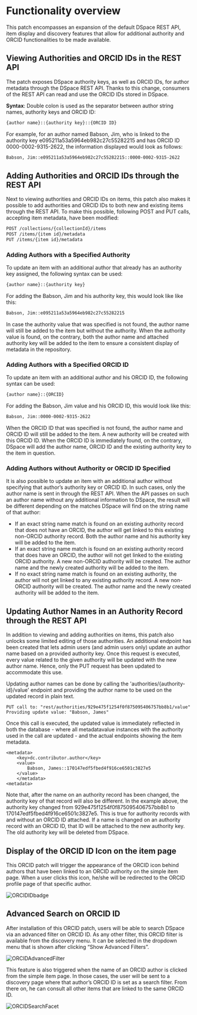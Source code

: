# Functionality overview

This patch encompasses an expansion of the default DSpace REST API, item display and discovery features that allow for additional authority and ORCID functionalities to be made available. 

## Viewing Authorities and ORCID IDs in the REST API

The patch exposes DSpace authority keys, as well as ORCID IDs, for author metadata through the DSpace REST API. Thanks to this change, consumers of the REST API can read and use the ORCID IDs stored in DSpace.

**Syntax**: Double colon is used as the separator between author string names, authority keys and ORCID ID:

```bash
{author name}::{authority key}::{ORCID ID}
```

For example, for an author named Babson, Jim, who is linked to the authority key e095211a53a5964eb982c27c55282215 and has ORCID ID 0000-0002-9315-2622, the information displayed would look as follows: 

```bash
Babson, Jim::e095211a53a5964eb982c27c55282215::0000-0002-9315-2622
```

## Adding Authorities and ORCID IDs through the REST API

Next to viewing authorities and ORCID IDs on items, this patch also makes it possible to add authorities and ORCID IDs to both new and existing items through the REST API. To make this possible, following POST and PUT calls, accepting item metadata, have been modified:

```bash
POST /collections/{collectionId}/items 
POST /items/{item id}/metadata 
PUT /items/{item id}/metadata 
```

### Adding Authors with a Specified Authority

To update an item with an additional author that already has an authority key assigned, the following syntax can be used:

```bash
{author name}::{authority key}
```

For adding the Babson, Jim and his authority key, this would look like like this:

```bash
Babson, Jim::e095211a53a5964eb982c27c55282215
```

In case the authority value that was specified is not found, the author name will still be added to the item but without the authority. When the authority value is found, on the contrary, both the author name and attached authority key will be added to the item to ensure a consistent display of metadata in the repository. 

### Adding Authors with a Specified ORCID ID

To update an item with an additional author and his ORCID ID, the following syntax can be used:

```bash
{author name}::{ORCID}
```

For adding the Babson, Jim value and his ORCID ID, this would look like this:

```bash
Babson, Jim::0000-0002-9315-2622
```

When the ORCID ID that was specified is not found, the author name and ORCID ID will still be added to the item. A new authority will be created with this ORCID ID. When the ORCID ID is immediately found, on the contrary, DSpace will add the author name, ORCID ID and the existing authority key to the item in question. 

### Adding Authors without Authority or ORCID ID Specified

It is also possible to update an item with an additional author without specifying that author’s authority key or ORCID ID. In such cases, only the author name is sent in through the REST API. When the API passes on such an author name without any additional information to DSpace, the result will be different depending on the matches DSpace will find on the string name of that author:

* If an exact string name match is found on an existing authority record that does not have an ORCID, the author will get linked to this existing non-ORCID authority record. Both the author name and his authority key will be added to the item. 
* If an exact string name match is found on an existing authority record that does have an ORCID, the author will not get linked to the existing ORCID authority. A new non-ORCID authority will be created. The author name and the newly created authority will be added to the item. 
* If no exact string name match is found on an existing authority, the author will not get linked to any existing authority record. A new non-ORCID authority will be created. The author name and the newly created authority will be added to the item. 

## Updating Author Names in an Authority Record through the REST API
In addition to viewing and adding authorities on items, this patch also unlocks some limited editing of those authorities. An additional endpoint has been created that lets admin users (and admin users only) update an author name based on a provided authority key. Once this request is executed, every value related to the given authority will be updated with the new author name. Hence, only the PUT request has been updated to accommodate this use. 

Updating author names can be done by calling the 'authorities/{authority-id}/value' endpoint and providing the author name to be used on the updated record in plain text. 

```
PUT call to: "rest/authorities/929e475f1254f0f875095406757bb8b1/value"
Providing update value: "Babson, James"
```

Once this call is executed, the updated value is immediately reflected in both the database - where all metadatavalue instances with the authority used in the call are updated - and the actual endpoints showing the item metadata.
```
<metadata>
    <key>dc.contributor.author</key>
    <value>
        Babson, James::170147edf5fbed4f916ce6501c3827e5
    </value>
    </metadata>
<metadata>
```

Note that, after the name on an authority record has been changed, the authority key of that record will also be different. In the example above, the authority key changed from 929e475f1254f0f875095406757bb8b1 to 170147edf5fbed4f916ce6501c3827e5. This is true for authority records with and without an ORCID ID attached. If a name is changed on an authority record with an ORCID ID, that ID will be attached to the new authority key. The old authority key will be deleted from DSpace.
 
## Display of the ORCID ID Icon on the item page

This ORCID patch will trigger the appearance of the ORCID icon behind authors that have been linked to an ORCID authority on the simple item page. When a user clicks this icon, he/she will be redirected to the ORCID profile page of that specific author.

![ORCIDIDbadge](_images/ORCID_ID_Icon_ItemPage.png "ORCIDIDBadge")

## Advanced Search on ORCID ID

After installation of this ORCID patch, users will be able to search DSpace via an advanced filter on ORCID ID. As any other filter, this ORCID filter is available from the discovery menu. It can be selected in the dropdown menu that is shown after clicking “Show Advanced Filters”. 

![ORCIDAdvancedFilter](_images/Advancedfilter_ORCIDID.png "ORCIDAdvancedFilter")

This feature is also triggered when the name of an ORCID author is clicked from the simple item page. In those cases, the user will be sent to a discovery page where that author’s ORCID ID is set as a search filter. From there on, he can consult all other items that are linked to the same ORCID ID.

![ORCIDSearchFacet](_images/ORCIDID_searchfacet.png "ORCIDSearchFacet")

